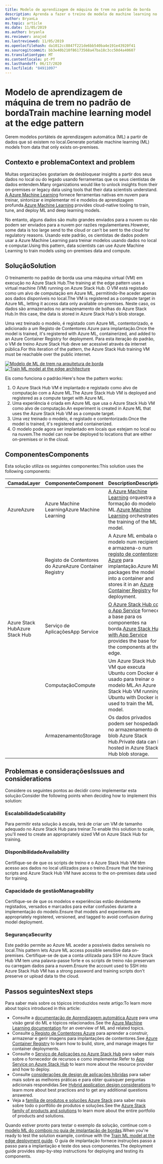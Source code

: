 ```yaml
---
title: Modelo de aprendizagem de máquina de trem no padrão de borda
description: Aprenda a fazer o treino de modelo de machine learning no limite com Azure e Azure Stack Hub.
author: BryanLa
ms.topic: article
ms.date: 11/05/2019
ms.author: bryanla
ms.reviewer: anajod
ms.lastreviewed: 11/05/2019
ms.openlocfilehash: da1012cc8847f221de6bb540ba4e191e43920f41
ms.sourcegitcommit: bb3e40b210f86173568a47ba18c3cc50d4a40607
ms.translationtype: MT
ms.contentlocale: pt-PT
ms.lasthandoff: 06/17/2020
ms.locfileid: "84911097"
---
```

# <a name="train-machine-learning-model-at-the-edge-pattern"></a><span data-ttu-id="23493-103">Modelo de aprendizagem de máquina de trem no padrão de borda</span><span class="sxs-lookup"><span data-stu-id="23493-103">Train machine learning model at the edge pattern</span></span>

<span data-ttu-id="23493-104">Gerem modelos portáteis de aprendizagem automática (ML) a partir de dados que só existem no local.</span><span class="sxs-lookup"><span data-stu-id="23493-104">Generate portable machine learning (ML) models from data that only exists on-premises.</span></span>

## <a name="context-and-problem"></a><span data-ttu-id="23493-105">Contexto e problema</span><span class="sxs-lookup"><span data-stu-id="23493-105">Context and problem</span></span>

<span data-ttu-id="23493-106">Muitas organizações gostariam de desbloquear insights a partir dos seus dados no local ou do legado usando ferramentas que os seus cientistas de dados entendem.</span><span class="sxs-lookup"><span data-stu-id="23493-106">Many organizations would like to unlock insights from their on-premises or legacy data using tools that their data scientists understand.</span></span> <span data-ttu-id="23493-107">[A Azure Machine Learning](/azure/machine-learning/) fornece ferramentas nativas em nuvem para treinar, sintonizar e implementar ml e modelos de aprendizagem profunda.</span><span class="sxs-lookup"><span data-stu-id="23493-107">[Azure Machine Learning](/azure/machine-learning/) provides cloud-native tooling to train, tune, and deploy ML and deep learning models.</span></span>  

<span data-ttu-id="23493-108">No entanto, alguns dados são muito grandes enviados para a nuvem ou não podem ser enviados para a nuvem por razões regulamentares.</span><span class="sxs-lookup"><span data-stu-id="23493-108">However, some data is too large send to the cloud or can't be sent to the cloud for regulatory reasons.</span></span> <span data-ttu-id="23493-109">Usando este padrão, os cientistas de dados podem usar a Azure Machine Learning para treinar modelos usando dados no local e computar.</span><span class="sxs-lookup"><span data-stu-id="23493-109">Using this pattern, data scientists can use Azure Machine Learning to train models using on-premises data and compute.</span></span>

## <a name="solution"></a><span data-ttu-id="23493-110">Solução</span><span class="sxs-lookup"><span data-stu-id="23493-110">Solution</span></span>

<span data-ttu-id="23493-111">O treinamento no padrão de borda usa uma máquina virtual (VM) em execução no Azure Stack Hub.</span><span class="sxs-lookup"><span data-stu-id="23493-111">The training at the edge pattern uses a virtual machine (VM) running on Azure Stack Hub.</span></span> <span data-ttu-id="23493-112">O VM está registado como um alvo de computação em Azure ML, permitindo-lhe aceder apenas aos dados disponíveis no local.</span><span class="sxs-lookup"><span data-stu-id="23493-112">The VM is registered as a compute target in Azure ML, letting it access data only available on-premises.</span></span> <span data-ttu-id="23493-113">Neste caso, os dados são armazenados no armazenamento de bolhas do Azure Stack Hub.</span><span class="sxs-lookup"><span data-stu-id="23493-113">In this case, the data is stored in Azure Stack Hub's blob storage.</span></span>

<span data-ttu-id="23493-114">Uma vez treinado o modelo, é registado com Azure ML, contentorizado, e adicionado a um Registo de Contentores Azure para implantação.</span><span class="sxs-lookup"><span data-stu-id="23493-114">Once the model is trained, it's registered with Azure ML, containerized, and added to an Azure Container Registry for deployment.</span></span> <span data-ttu-id="23493-115">Para esta iteração do padrão, o VM de treino Azure Stack Hub deve ser acessível através da internet pública.</span><span class="sxs-lookup"><span data-stu-id="23493-115">For this iteration of the pattern, the Azure Stack Hub training VM must be reachable over the public internet.</span></span>

<span data-ttu-id="23493-116">[![Modelo de ML de trem na arquitetura de borda](media/pattern-train-ml-model-at-edge/solution-architecture.png)](media/pattern-train-ml-model-at-edge/solution-architecture.png)</span><span class="sxs-lookup"><span data-stu-id="23493-116">[![Train ML model at the edge architecture](media/pattern-train-ml-model-at-edge/solution-architecture.png)](media/pattern-train-ml-model-at-edge/solution-architecture.png)</span></span>

<span data-ttu-id="23493-117">Eis como funciona o padrão:</span><span class="sxs-lookup"><span data-stu-id="23493-117">Here's how the pattern works:</span></span>

1. <span data-ttu-id="23493-118">O Azure Stack Hub VM é implantado e registado como alvo de computação com a Azure ML.</span><span class="sxs-lookup"><span data-stu-id="23493-118">The Azure Stack Hub VM is deployed and registered as a compute target with Azure ML.</span></span>
2. <span data-ttu-id="23493-119">Uma experiência é criada em Azure ML que usa o Azure Stack Hub VM como alvo de computação.</span><span class="sxs-lookup"><span data-stu-id="23493-119">An experiment is created in Azure ML that uses the Azure Stack Hub VM as a compute target.</span></span>
3. <span data-ttu-id="23493-120">Uma vez treinado o modelo, é registado e contentorizado.</span><span class="sxs-lookup"><span data-stu-id="23493-120">Once the model is trained, it's registered and containerized.</span></span>
4. <span data-ttu-id="23493-121">O modelo pode agora ser implantado em locais que estejam no local ou na nuvem.</span><span class="sxs-lookup"><span data-stu-id="23493-121">The model can now be deployed to locations that are either on-premises or in the cloud.</span></span>

## <a name="components"></a><span data-ttu-id="23493-122">Componentes</span><span class="sxs-lookup"><span data-stu-id="23493-122">Components</span></span>

<span data-ttu-id="23493-123">Esta solução utiliza os seguintes componentes:</span><span class="sxs-lookup"><span data-stu-id="23493-123">This solution uses the following components:</span></span>

| <span data-ttu-id="23493-124">Camada</span><span class="sxs-lookup"><span data-stu-id="23493-124">Layer</span></span> | <span data-ttu-id="23493-125">Componente</span><span class="sxs-lookup"><span data-stu-id="23493-125">Component</span></span> | <span data-ttu-id="23493-126">Description</span><span class="sxs-lookup"><span data-stu-id="23493-126">Description</span></span> |
|----------|-----------|-------------|
| <span data-ttu-id="23493-127">Azure</span><span class="sxs-lookup"><span data-stu-id="23493-127">Azure</span></span> | <span data-ttu-id="23493-128">Azure Machine Learning</span><span class="sxs-lookup"><span data-stu-id="23493-128">Azure Machine Learning</span></span> | <span data-ttu-id="23493-129">[A Azure Machine Learning](/azure/machine-learning/) orquestra a formação do modelo ML.</span><span class="sxs-lookup"><span data-stu-id="23493-129">[Azure Machine Learning](/azure/machine-learning/) orchestrates the training of the ML model.</span></span> |
| | <span data-ttu-id="23493-130">Registo de Contentores do Azure</span><span class="sxs-lookup"><span data-stu-id="23493-130">Azure Container Registry</span></span> | <span data-ttu-id="23493-131">A Azure ML embala o modelo num recipiente e armazena-o num [registo de contentores Azure](/azure/container-registry/) para implantação.</span><span class="sxs-lookup"><span data-stu-id="23493-131">Azure ML packages the model into a container and stores it in an [Azure Container Registry](/azure/container-registry/) for deployment.</span></span>|
| <span data-ttu-id="23493-132">Azure Stack Hub</span><span class="sxs-lookup"><span data-stu-id="23493-132">Azure Stack Hub</span></span> | <span data-ttu-id="23493-133">Serviço de Aplicações</span><span class="sxs-lookup"><span data-stu-id="23493-133">App Service</span></span> | <span data-ttu-id="23493-134">[O Azure Stack Hub com o App Service](/azure-stack/operator/azure-stack-app-service-overview) fornece a base para os componentes na borda.</span><span class="sxs-lookup"><span data-stu-id="23493-134">[Azure Stack Hub with App Service](/azure-stack/operator/azure-stack-app-service-overview) provides the base for the components at the edge.</span></span> |
| | <span data-ttu-id="23493-135">Computação</span><span class="sxs-lookup"><span data-stu-id="23493-135">Compute</span></span> | <span data-ttu-id="23493-136">Um Azure Stack Hub VM que executa Ubuntu com Docker é usado para treinar o modelo ML.</span><span class="sxs-lookup"><span data-stu-id="23493-136">An Azure Stack Hub VM running Ubuntu with Docker is used to train the ML model.</span></span> |
| | <span data-ttu-id="23493-137">Armazenamento</span><span class="sxs-lookup"><span data-stu-id="23493-137">Storage</span></span> | <span data-ttu-id="23493-138">Os dados privados podem ser hospedados no armazenamento de blob Azure Stack Hub.</span><span class="sxs-lookup"><span data-stu-id="23493-138">Private data can be hosted in Azure Stack Hub blob storage.</span></span> |

## <a name="issues-and-considerations"></a><span data-ttu-id="23493-139">Problemas e considerações</span><span class="sxs-lookup"><span data-stu-id="23493-139">Issues and considerations</span></span>

<span data-ttu-id="23493-140">Considere os seguintes pontos ao decidir como implementar esta solução:</span><span class="sxs-lookup"><span data-stu-id="23493-140">Consider the following points when deciding how to implement this solution:</span></span>

### <a name="scalability"></a><span data-ttu-id="23493-141">Escalabilidade</span><span class="sxs-lookup"><span data-stu-id="23493-141">Scalability</span></span>

<span data-ttu-id="23493-142">Para permitir esta solução à escala, terá de criar um VM de tamanho adequado no Azure Stack Hub para treinar.</span><span class="sxs-lookup"><span data-stu-id="23493-142">To enable this solution to scale, you'll need to create an appropriately sized VM on Azure Stack Hub for training.</span></span>

### <a name="availability"></a><span data-ttu-id="23493-143">Disponibilidade</span><span class="sxs-lookup"><span data-stu-id="23493-143">Availability</span></span>

<span data-ttu-id="23493-144">Certifique-se de que os scripts de treino e o Azure Stack Hub VM têm acesso aos dados no local utilizados para o treino.</span><span class="sxs-lookup"><span data-stu-id="23493-144">Ensure that the training scripts and Azure Stack Hub VM have access to the on-premises data used for training.</span></span>

### <a name="manageability"></a><span data-ttu-id="23493-145">Capacidade de gestão</span><span class="sxs-lookup"><span data-stu-id="23493-145">Manageability</span></span>

<span data-ttu-id="23493-146">Certifique-se de que os modelos e experiências estão devidamente registados, versados e marcados para evitar confusões durante a implementação do modelo.</span><span class="sxs-lookup"><span data-stu-id="23493-146">Ensure that models and experiments are appropriately registered, versioned, and tagged to avoid confusion during model deployment.</span></span>

### <a name="security"></a><span data-ttu-id="23493-147">Segurança</span><span class="sxs-lookup"><span data-stu-id="23493-147">Security</span></span>

<span data-ttu-id="23493-148">Este padrão permite ao Azure ML aceder a possíveis dados sensíveis no local.</span><span class="sxs-lookup"><span data-stu-id="23493-148">This pattern lets Azure ML access possible sensitive data on-premises.</span></span> <span data-ttu-id="23493-149">Certifique-se de que a conta utilizada para SSH no Azure Stack Hub VM tem uma palavra-passe forte e os scripts de treino não preservam ou carregam dados para a nuvem.</span><span class="sxs-lookup"><span data-stu-id="23493-149">Ensure the account used to SSH into Azure Stack Hub VM has a strong password and training scripts don't preserve or upload data to the cloud.</span></span>

## <a name="next-steps"></a><span data-ttu-id="23493-150">Passos seguintes</span><span class="sxs-lookup"><span data-stu-id="23493-150">Next steps</span></span>

<span data-ttu-id="23493-151">Para saber mais sobre os tópicos introduzidos neste artigo:</span><span class="sxs-lookup"><span data-stu-id="23493-151">To learn more about topics introduced in this article:</span></span>

- <span data-ttu-id="23493-152">Consulte a [documentação de Aprendizagem automática Azure](/azure/machine-learning) para uma visão geral do ML e tópicos relacionados.</span><span class="sxs-lookup"><span data-stu-id="23493-152">See the [Azure Machine Learning documentation](/azure/machine-learning) for an overview of ML and related topics.</span></span>
- <span data-ttu-id="23493-153">Consulte [o Registo de Contentores Azure](/azure/container-registry/) para aprender a construir, armazenar e gerir imagens para implantações de contentores.</span><span class="sxs-lookup"><span data-stu-id="23493-153">See [Azure Container Registry](/azure/container-registry/) to learn how to build, store, and manage images for container deployments.</span></span>
- <span data-ttu-id="23493-154">Consulte o [Serviço de Aplicações no Azure Stack Hub](/azure-stack/operator/azure-stack-app-service-overview) para saber mais sobre o fornecedor de recursos e como implementar.</span><span class="sxs-lookup"><span data-stu-id="23493-154">Refer to [App Service on Azure Stack Hub](/azure-stack/operator/azure-stack-app-service-overview) to learn more about the resource provider and how to deploy.</span></span>
- <span data-ttu-id="23493-155">Consulte [considerações de design de aplicações híbridas](overview-app-design-considerations.md) para saber mais sobre as melhores práticas e para obter quaisquer perguntas adicionais respondidas.</span><span class="sxs-lookup"><span data-stu-id="23493-155">See [Hybrid application design considerations](overview-app-design-considerations.md) to learn more about best practices and to get any additional questions answered.</span></span>
- <span data-ttu-id="23493-156">Veja a [família de produtos e soluções Azure Stack](/azure-stack) para saber mais sobre todo o portfólio de produtos e soluções.</span><span class="sxs-lookup"><span data-stu-id="23493-156">See the [Azure Stack family of products and solutions](/azure-stack) to learn more about the entire portfolio of products and solutions.</span></span>

<span data-ttu-id="23493-157">Quando estiver pronto para testar o exemplo da solução, continue com o [modelo ML do comboio no guia de implantação de bordas](https://aka.ms/edgetrainingdeploy).</span><span class="sxs-lookup"><span data-stu-id="23493-157">When you're ready to test the solution example, continue with the [Train ML model at the edge deployment guide](https://aka.ms/edgetrainingdeploy).</span></span> <span data-ttu-id="23493-158">O guia de implantação fornece instruções passo a passo para a implantação e teste dos seus componentes.</span><span class="sxs-lookup"><span data-stu-id="23493-158">The deployment guide provides step-by-step instructions for deploying and testing its components.</span></span>
